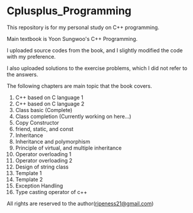# Cplusplus_Programming

This repository is for my personal study on C++ programming.

Main textbook is Yoon Sungwoo's C++ Programming.

I uploaded source codes from the book, and I slightly modified the code with my preference.

I also uploaded solutions to the exercise problems, which I did not refer to the answers.

The following chapters are main topic that the book covers.

1. C++ based on C language 1
2. C++ based on C language 2
3. Class basic (Complete)
4. Class completion (Currently working on here...)
5. Copy Constructor
6. friend, static, and const
7. Inheritance
8. Inheritance and polymorphism
9. Principle of virtual, and multiple inheritance
10. Operator overloading 1
11. Operator overloading 2
12. Design of string class
13. Template 1
14. Template 2
15. Exception Handling
16. Type casting operator of c++

All rights are reserved to the author(ripeness21@gmail.com)
